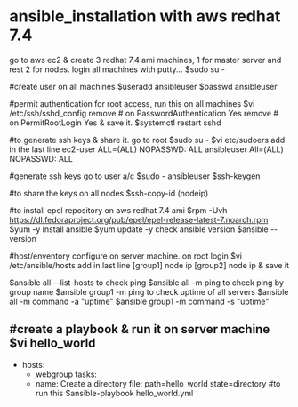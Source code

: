 # ansible_installation with aws redhat 7.4
go to aws ec2 & create 3 redhat 7.4 ami machines, 1 for master server and rest 2 for nodes.
login all machines with putty... $sudo su -

#create user on all machines
$useradd ansibleuser
$passwd ansibleuser

#permit authentication for root access, run this on all machines
$vi /etc/ssh/sshd_config
remove # on PasswordAuthentication Yes
remove # on PermitRootLogin Yes
& save it.
$systemctl restart sshd

#to generate ssh keys & share it.
go to root $sudo su -
$vi etc/sudoers
add in the last line
ec2-user  ALL=(ALL)  NOPASSWD: ALL
ansibleuser  All=(ALL)  NOPASSWD: ALL

#generate ssh keys
go to user a/c 
$sudo - ansibleuser
$ssh-keygen

#to share the keys on all nodes
$ssh-copy-id (nodeip)

#to install epel repository on aws redhat 7.4 ami
$rpm -Uvh https://dl.fedoraproject.org/pub/epel/epel-release-latest-7.noarch.rpm
$yum -y install ansible
$yum update -y
check ansible version
$ansible --version

#host/enventory configure
on server machine..on root login
$vi /etc/ansible/hosts
add in last line
[group1]
node ip
[group2]
node ip
& save it

$ansible all --list-hosts
to check ping
$ansible all -m ping
to check ping by group name
$ansible group1 -m ping
to check uptime of all servers
$ansible all -m command -a "uptime"
$ansible group1 -m command -s "uptime"

#create a playbook & run it on server machine
$vi hello_world
---
- hosts:
  - webgroup
  tasks:
  - name: Create a directory
    file: path=hello_world state=directory
#to run this
$ansible-playbook hello_world.yml
